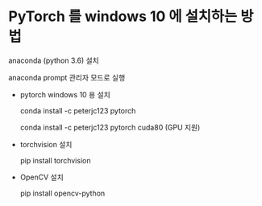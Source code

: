 

# PyTorch 를 windows 10 에 설치하는 방법

anaconda (python 3.6) 설치

anaconda prompt 관리자 모드로 실행

* pytorch windows 10 용 설치

  conda install -c peterjc123 pytorch

  conda install -c peterjc123 pytorch cuda80 (GPU 지원)

* torchvision 설치

  pip install torchvision

* OpenCV 설치

  pip install opencv-python
